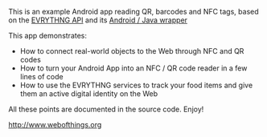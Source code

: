 This is an example Android app reading QR, barcodes and NFC tags, based on the [EVRYTHNG API](https://api.evrythng.com) and its [Android / Java wrapper](https://github.com/evrythng/evrythng-tools)

This app demonstrates:
* How to connect real-world objects to the Web through NFC and QR codes
* How to turn your Android App into an NFC / QR code reader in a few lines of code
* How to use the EVRYTHNG services to track your food items and give them an active digital identity on the Web

All these points are documented in the source code. Enjoy!

http://www.webofthings.org
